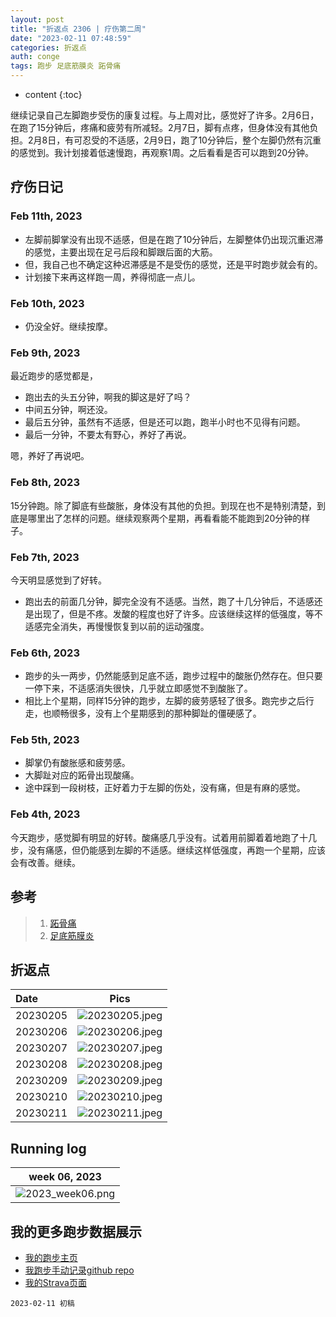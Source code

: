 ```yaml
---
layout: post
title: "折返点 2306 | 疗伤第二周"
date: "2023-02-11 07:48:59"
categories: 折返点
auth: conge
tags: 跑步 足底筋膜炎 跖骨痛 
---
```

* content
{:toc}

继续记录自己左脚跑步受伤的康复过程。与上周对比，感觉好了许多。2月6日，在跑了15分钟后，疼痛和疲劳有所减轻。2月7日，脚有点疼，但身体没有其他负担。2月8日，有可忍受的不适感，2月9日，跑了10分钟后，整个左脚仍然有沉重的感觉到。我计划接着低速慢跑，再观察1周。之后看看是否可以跑到20分钟。




## 疗伤日记

### Feb 11th, 2023

* 左脚前脚掌没有出现不适感，但是在跑了10分钟后，左脚整体仍出现沉重迟滞的感觉，主要出现在足弓后段和脚跟后面的大筋。
* 但，我自己也不确定这种迟滞感是不是受伤的感觉，还是平时跑步就会有的。
* 计划接下来再这样跑一周，养得彻底一点儿。

### Feb 10th, 2023

* 仍没全好。继续按摩。

### Feb 9th, 2023

最近跑步的感觉都是，

* 跑出去的头五分钟，啊我的脚这是好了吗？
* 中间五分钟，啊还没。
* 最后五分钟，虽然有不适感，但是还可以跑，跑半小时也不见得有问题。
* 最后一分钟，不要太有野心，养好了再说。

嗯，养好了再说吧。

### Feb 8th, 2023

15分钟跑。除了脚底有些酸胀，身体没有其他的负担。到现在也不是特别清楚，到底是哪里出了怎样的问题。继续观察两个星期，再看看能不能跑到20分钟的样子。

### Feb 7th, 2023

今天明显感觉到了好转。

* 跑出去的前面几分钟，脚完全没有不适感。当然，跑了十几分钟后，不适感还是出现了，但是不疼。发酸的程度也好了许多。应该继续这样的低强度，等不适感完全消失，再慢慢恢复到以前的运动强度。

### Feb 6th, 2023

* 跑步的头一两步，仍然能感到足底不适，跑步过程中的酸胀仍然存在。但只要一停下来，不适感消失很快，几乎就立即感觉不到酸胀了。
* 相比上个星期，同样15分钟的跑步，左脚的疲劳感轻了很多。跑完步之后行走，也顺畅很多，没有上个星期感到的那种脚趾的僵硬感了。

### Feb 5th, 2023

* 脚掌仍有酸胀感和疲劳感。
* 大脚趾对应的跖骨出现酸痛。
* 途中踩到一段树枝，正好着力于左脚的伤处，没有痛，但是有麻的感觉。

### Feb 4th, 2023

今天跑步，感觉脚有明显的好转。酸痛感几乎没有。试着用前脚着着地跑了十几步，没有痛感，但仍能感到左脚的不适感。继续这样低强度，再跑一个星期，应该会有改善。继续。

## 参考

> 1. [跖骨痛](https://www.drmed.cn/Metatarsalgia)
> 2. [足底筋膜炎](https://www.drmed.cn/Plantar-fasciitis)

## 折返点

| Date     |                                Pics                                  |
| :------- | :------------------------------------------------------------------: |
| 20230205 | ![20230205.jpeg](https://s2.loli.net/2023/02/12/BOXsHqRuKaot8jC.jpg) |
| 20230206 | ![20230206.jpeg](https://s2.loli.net/2023/02/12/h7JDiNvQBomVdkc.jpg) |
| 20230207 | ![20230207.jpeg](https://s2.loli.net/2023/02/12/eU9zZqAbaBoQN2s.jpg) |
| 20230208 | ![20230208.jpeg](https://s2.loli.net/2023/02/12/k2Zif3HuxGSCXBN.jpg) |
| 20230209 | ![20230209.jpeg](https://s2.loli.net/2023/02/12/HIfC87oFh9t2n6p.jpg) |
| 20230210 | ![20230210.jpeg](https://s2.loli.net/2023/02/12/SQfxq83iXFbIPL6.jpg) |
| 20230211 | ![20230211.jpeg](https://s2.loli.net/2023/02/12/3omrVeTcQFDL2P9.jpg) |

## Running log

|                            week 06, 2023                              |
| :-------------------------------------------------------------------: |
| ![2023_week06.png](https://s2.loli.net/2023/02/12/9XgKTWyYNGs8CaA.png) |

## 我的更多跑步数据展示

* [我的跑步主页](https://conge.livingwithfcs.org/running_page/)
* [我跑步手动记录github repo](https://github.com/conge/RunningStreak)
* [我的Strava页面](https://www.strava.com/athletes/57680242)

```
2023-02-11 初稿
```

